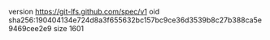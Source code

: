 version https://git-lfs.github.com/spec/v1
oid sha256:190404134e724d8a3f655632bc157bc9ce36d3539b8c27b388ca5e9469cee2e9
size 1601
